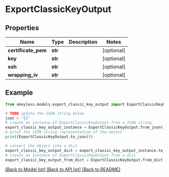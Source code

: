 # ExportClassicKeyOutput


## Properties

Name | Type | Description | Notes
------------ | ------------- | ------------- | -------------
**certificate_pem** | **str** |  | [optional] 
**key** | **str** |  | [optional] 
**ssh** | **str** |  | [optional] 
**wrapping_iv** | **str** |  | [optional] 

## Example

```python
from akeyless.models.export_classic_key_output import ExportClassicKeyOutput

# TODO update the JSON string below
json = "{}"
# create an instance of ExportClassicKeyOutput from a JSON string
export_classic_key_output_instance = ExportClassicKeyOutput.from_json(json)
# print the JSON string representation of the object
print(ExportClassicKeyOutput.to_json())

# convert the object into a dict
export_classic_key_output_dict = export_classic_key_output_instance.to_dict()
# create an instance of ExportClassicKeyOutput from a dict
export_classic_key_output_from_dict = ExportClassicKeyOutput.from_dict(export_classic_key_output_dict)
```
[[Back to Model list]](../README.md#documentation-for-models) [[Back to API list]](../README.md#documentation-for-api-endpoints) [[Back to README]](../README.md)


